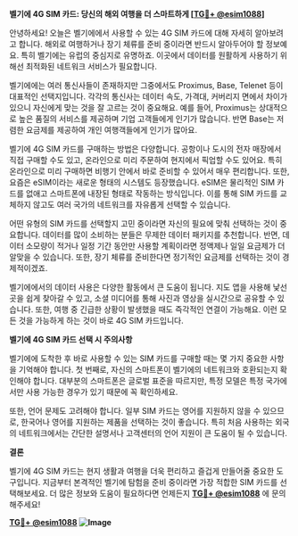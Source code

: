 **벨기에 4G SIM 카드: 당신의 해외 여행을 더 스마트하게 [[TG💪+ @esim1088](https://t.me/s/esim1088)]**

안녕하세요! 오늘은 벨기에에서 사용할 수 있는 4G SIM 카드에 대해 자세히 알아보려고 합니다. 해외로 여행하거나 장기 체류를 준비 중이라면 반드시 알아두어야 할 정보예요. 특히 벨기에는 유럽의 중심지로 유명하죠. 이곳에서 데이터를 원활하게 사용하기 위해선 최적화된 네트워크 서비스가 필요합니다.

벨기에에는 여러 통신사들이 존재하지만 그중에서도 Proximus, Base, Telenet 등이 대표적인 선택지입니다. 각각의 통신사는 데이터 속도, 가격대, 커버리지 면에서 차이가 있으니 자신에게 맞는 것을 잘 고르는 것이 중요해요. 예를 들어, Proximus는 상대적으로 높은 품질의 서비스를 제공하며 기업 고객들에게 인기가 많습니다. 반면 Base는 저렴한 요금제를 제공하여 개인 여행객들에게 인기가 많아요.

벨기에 4G SIM 카드를 구매하는 방법은 다양합니다. 공항이나 도시의 전자 매장에서 직접 구매할 수도 있고, 온라인으로 미리 주문하여 현지에서 픽업할 수도 있어요. 특히 온라인으로 미리 구매하면 비행기 안에서 바로 준비할 수 있어서 매우 편리합니다. 또한, 요즘은 eSIM이라는 새로운 형태의 시스템도 등장했습니다. eSIM은 물리적인 SIM 카드를 없애고 스마트폰에 내장된 형태로 작동하는 방식입니다. 이를 통해 SIM 카드를 교체하지 않고도 여러 국가의 네트워크를 자유롭게 선택할 수 있습니다.

어떤 유형의 SIM 카드를 선택할지 고민 중이라면 자신의 필요에 맞춰 선택하는 것이 중요합니다. 데이터를 많이 소비하는 분들은 무제한 데이터 패키지를 추천합니다. 반면, 데이터 소모량이 적거나 일정 기간 동안만 사용할 계획이라면 정액제나 일일 요금제가 더 알맞을 수 있습니다. 또한, 장기 체류를 준비한다면 정기적인 요금제를 선택하는 것이 경제적이겠죠.

벨기에에서의 데이터 사용은 다양한 활동에서 큰 도움이 됩니다. 지도 앱을 사용해 낯선 곳을 쉽게 찾아갈 수 있고, 소셜 미디어를 통해 사진과 영상을 실시간으로 공유할 수 있습니다. 또한, 여행 중 긴급한 상황이 발생했을 때도 즉각적인 연결이 가능해요. 이런 모든 것을 가능하게 하는 것이 바로 4G SIM 카드입니다.

**벨기에 4G SIM 카드 선택 시 주의사항**

벨기에에 도착한 후 바로 사용할 수 있는 SIM 카드를 구매할 때는 몇 가지 중요한 사항을 기억해야 합니다. 첫 번째로, 자신의 스마트폰이 벨기에의 네트워크와 호환되는지 확인해야 합니다. 대부분의 스마트폰은 글로벌 표준을 따르지만, 특정 모델은 특정 국가에서만 사용 가능한 경우가 있기 때문에 꼭 확인하세요.

또한, 언어 문제도 고려해야 합니다. 일부 SIM 카드는 영어를 지원하지 않을 수 있으므로, 한국어나 영어를 지원하는 제품을 선택하는 것이 좋습니다. 특히 처음 사용하는 외국의 네트워크에서는 간단한 설명서나 고객센터의 언어 지원이 큰 도움이 될 수 있습니다.

**결론**

벨기에 4G SIM 카드는 현지 생활과 여행을 더욱 편리하고 즐겁게 만들어줄 중요한 도구입니다. 지금부터 본격적인 벨기에 탐험을 준비 중이라면 가장 적합한 SIM 카드를 선택해보세요. 더 많은 정보와 도움이 필요하다면 언제든지 **[TG💪+ @esim1088](https://t.me/s/esim1088)** 에 문의해주세요!

**[TG💪+ @esim1088](https://t.me/s/esim1088) ![Image](https://i.postimg.cc/Y0z9fWf4/image.png)**